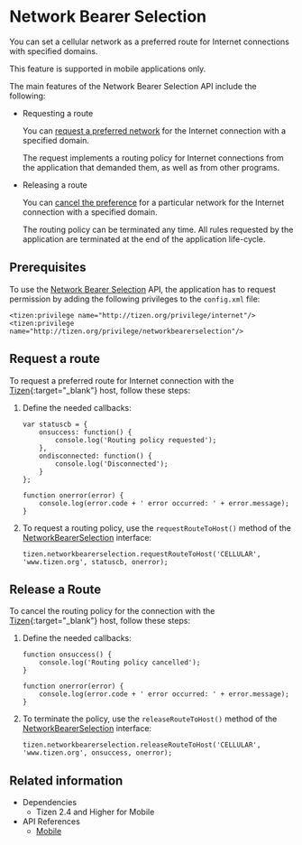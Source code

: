 Network Bearer Selection
========================

You can set a cellular network as a preferred route for Internet connections with specified domains.

This feature is supported in mobile applications only.

The main features of the Network Bearer Selection API include the following:

-   Requesting a route

    You can [request a preferred network](#request) for the Internet connection with a specified domain.

    The request implements a routing policy for Internet connections from the application that demanded them, as well as from other programs.

- Releasing a route

    You can [cancel the preference](#release) for a particular network for the Internet connection with a specified domain.

    The routing policy can be terminated any time. All rules requested by the application are terminated at the end of the application life-cycle.


Prerequisites
-------------

To use the [Network Bearer Selection](../../api/latest/device_api/mobile/tizen/networkbearerselection.html) API, the application has to request permission by adding the following privileges to the `config.xml` file:

```
<tizen:privilege name="http://tizen.org/privilege/internet"/>
<tizen:privilege name="http://tizen.org/privilege/networkbearerselection"/>
```


<a name="request"></a>

## Request a route

To request a preferred route for Internet connection with the [Tizen](https://www.tizen.org/){:target="_blank"} host, follow these steps:

1.  Define the needed callbacks:

    ```
    var statuscb = {
        onsuccess: function() {
            console.log('Routing policy requested');
        },
        ondisconnected: function() {
            console.log('Disconnected');
        }
    };

    function onerror(error) {
        console.log(error.code + ' error occurred: ' + error.message);
    }
    ```

2. To request a routing policy, use the `requestRouteToHost()` method of the [NetworkBearerSelection](../../api/latest/device_api/mobile/tizen/networkbearerselection.html#NetworkBearerSelection) interface:

    ```
    tizen.networkbearerselection.requestRouteToHost('CELLULAR', 'www.tizen.org', statuscb, onerror);
    ```


<a name="release"></a>
## Release a Route

To cancel the routing policy for the connection with the [Tizen](https://www.tizen.org/){:target="_blank"} host, follow these steps:

1.  Define the needed callbacks:

    ```
    function onsuccess() {
        console.log('Routing policy cancelled');
    }

    function onerror(error) {
        console.log(error.code + ' error occurred: ' + error.message);
    }
    ```

2. To terminate the policy, use the `releaseRouteToHost()` method of the [NetworkBearerSelection](../../api/latest/device_api/mobile/tizen/networkbearerselection.html#NetworkBearerSelection) interface:

    ```
    tizen.networkbearerselection.releaseRouteToHost('CELLULAR', 'www.tizen.org', onsuccess, onerror);
    ```

## Related information
* Dependencies    
    - Tizen 2.4 and Higher for Mobile
* API References
  - [Mobile](../../api/latest/device_api/mobile/tizen/networkbearerselection.html)
